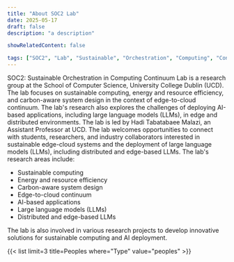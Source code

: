 ```yaml
---
title: "About SOC2 Lab"
date: 2025-05-17
draft: false
description: "a description"

showRelatedContent: false

tags: ["SOC2", "Lab", "Sustainable", "Orchestration", "Computing", "Continuum", "UCD", "University College Dublin", "Research Group"]
---
```


SOC2: Sustainable Orchestration in Computing Continuum Lab is a research group at the School of Computer Science, University College Dublin (UCD). The lab focuses on sustainable computing, energy and resource efficiency, and carbon-aware system design in the context of edge-to-cloud continuum. The lab's research also explores the challenges of deploying AI-based applications, including large language models (LLMs), in edge and distributed environments.
The lab is led by Hadi Tabatabaee Malazi, an Assistant Professor at UCD. The lab welcomes opportunities to connect with students, researchers, and industry collaborators interested in sustainable edge-cloud systems and the deployment of large language models (LLMs), including distributed and edge-based LLMs.
The lab's research areas include:

- Sustainable computing
- Energy and resource efficiency
- Carbon-aware system design
- Edge-to-cloud continuum
- AI-based applications
- Large language models (LLMs)
- Distributed and edge-based LLMs

The lab is also involved in various research projects to develop innovative solutions for sustainable computing and AI deployment.

{{< list limit=3 title=Peoples where="Type" value="peoples" >}}

